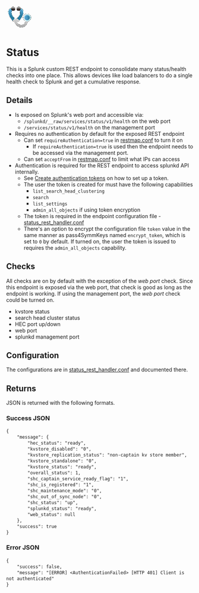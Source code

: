 ![Status Splunk app](status/static/appIcon_2x.png?)
# Status
This is a Splunk custom REST endpoint to consolidate many status/health checks into one place. This allows devices like load balancers to do a single health check to Splunk and get a cumulative response.

## Details
* Is exposed on Splunk's web port and accessible via:
    * `/splunkd/__raw/services/status/v1/health` on the web port
    * `/services/status/v1/health` on the management port
* Requires no authentication by default for the exposed REST endpoint
    * Can set `requireAuthentication=true` in [restmap.conf](status/default/restmap.conf) to turn it on
        * If `requireAuthentication=true` is used then the endpoint needs to be accessed via the management port.
    * Can set `acceptFrom` in [restmap.conf](status/default/restmap.conf) to limit what IPs can access
* Authentication is required for the REST endpoint to access splunkd API internally.
    * See [Create authentication tokens](https://docs.splunk.com/Documentation/Splunk/latest/Security/CreateAuthTokens) on how to set up a token.
    * The user the token is created for must have the following capabilities
        * `list_search_head_clustering`
        * `search`
        * `list_settings`
        * `admin_all_objects` if using token encryption
    * The token is required in the endpoint configuration file - [status_rest_handler.conf](status/default/status_rest_handler.conf)
    * There's an option to encrypt the configuration file `token` value in the same manner as pass4SymmKeys named `encrypt_token`, which is set to `0` by default. If turned on, the user the token is issued to requires the `admin_all_objects` capability.

## Checks
All checks are on by default with the exception of the *web port* check. Since this endpoint is exposed via the web port, that check is good as long as the endpoint is working. If using the management port, the *web port* check could be turned on.
* kvstore status
* search head cluster status
* HEC port up/down
* web port
* splunkd management port

## Configuration
The configurations are in [status_rest_handler.conf](status/default/status_rest_handler.conf) and documented there.

## Returns
JSON is returned with the following formats.

### Success JSON
```
{
    "message": {
        "hec_status": "ready",
        "kvstore_disabled": "0",
        "kvstore_replication_status": "non-captain kv store member",
        "kvstore_standalone": "0",
        "kvstore_status": "ready",
        "overall_status": 1,
        "shc_captain_service_ready_flag": "1",
        "shc_is_registered": "1",
        "shc_maintenance_mode": "0",
        "shc_out_of_sync_node": "0",
        "shc_status": "up",
        "splunkd_status": "ready",
        "web_status": null
    },
    "success": true
}
```

### Error JSON
```
{
    "success": false,
    "message": "[ERROR] <AuthenticationFailed> [HTTP 401] Client is not authenticated"
}
```

